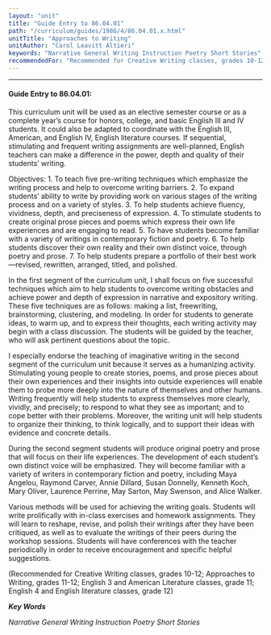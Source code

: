 ```yaml
---
layout: "unit"
title: "Guide Entry to 86.04.01"
path: "/curriculum/guides/1986/4/86.04.01.x.html"
unitTitle: "Approaches to Writing"
unitAuthor: "Carol Leavitt Altieri"
keywords: "Narrative General Writing Instruction Poetry Short Stories"
recommendedFor: "Recommended for Creative Writing classes, grades 10-12; Approaches to Writing, grades 11-12; English 3 and American Literature classes, grade 11; English 4 and English literature classes, grade 12"
---
```

<body>
<hr/>
<h4>
Guide Entry to 86.04.01:
</h4>
This curriculum unit will be used as an elective semester course or as a complete year’s course for honors, college, and basic English III and IV students. It could also be adapted to coordinate with the English III, American, and English IV, English literature courses. If sequential, stimulating and frequent writing assignments are well-planned, English teachers can make a difference in the power, depth and quality of their students’ writing.
<p>
Objectives: 1. To teach five pre-writing techniques which emphasize the writing process and help to overcome writing barriers. 2. To expand students’ ability to write by providing work on various stages of the writing process and on a variety of styles. 3. To help students achieve fluency, vividness, depth, and preciseness of expression. 4. To stimulate students to create original prose pieces and poems which express their own life experiences and are engaging to read. 5. To have students become familiar with a variety of writings in contemporary fiction and poetry. 6. To help students discover their own reality and their own distinct voice, through poetry and prose. 7. To help students prepare a portfolio of their best work—revised, rewritten, arranged, titled, and polished.
</p>
<p>
In the first segment of the curriculum unit, I shall focus on five successful techniques which aim to help students to overcome writing obstacles and achieve power and depth of expression in narrative and expository writing. These five techniques are as follows: making a list, freewriting, brainstorming, clustering, and modeling. In order for students to generate ideas, to warm up, and to express their thoughts, each writing activity may begin with a class discussion. The students will be guided by the teacher, who will ask pertinent questions about the topic.
</p>
<p>
I especially endorse the teaching of imaginative writing in the second segment of the curriculum unit because it serves as a humanizing activity. Stimulating young people to create stories, poems, and prose pieces about their own experiences and their insights into outside experiences will enable them to probe more deeply into the nature of themselves and other humans. Writing frequently will help students to express themselves more clearly, vividly, and precisely; to respond to what they see as important; and to cope better with their problems. Moreover, the writing unit will help students to organize their thinking, to think logically, and to support their ideas with evidence and concrete details.
</p>
<p>
During the second segment students will produce original poetry and prose that will focus on their life experiences. The development of each student’s own distinct voice will be emphasized. They will become familiar with a variety of writers in contemporary fiction and poetry, including Maya Angelou, Raymond Carver, Annie Dillard, Susan Donnelly, Kenneth Koch, Mary Oliver, Laurence Perrine, May Sarton, May Swenson, and Alice Walker.
</p>
<p>
Various methods will be used for achieving the writing goals. Students will write prolifically with in-class exercises and homework assignments. They will learn to reshape, revise, and polish their writings after they have been critiqued, as well as to evaluate the writings of their peers during the workshop sessions. Students will have conferences with the teacher periodically in order to receive encouragement and specific helpful suggestions.
</p>
<p>
(Recommended for Creative Writing classes, grades 10-12; Approaches to Writing, grades 11-12; English 3 and American Literature classes, grade 11; English 4 and English literature classes, grade 12)
</p>
<p>
<b>
<i>
Key Words
</i>
</b>
<br/>
</p>
<p>
<i>
Narrative General Writing Instruction Poetry Short Stories
</i>
</p>
</body>